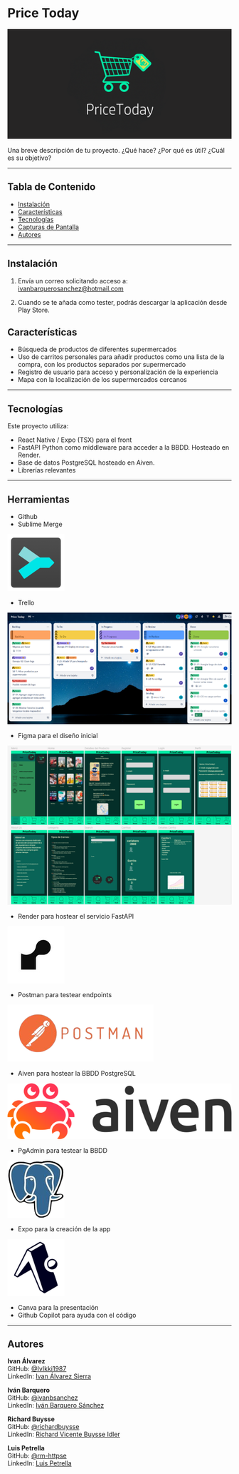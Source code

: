 # Price Today

![Splash-LG](./Capturas/Splash-LG.png)

Una breve descripción de tu proyecto. ¿Qué hace? ¿Por qué es útil? ¿Cuál es su objetivo?

---

## Tabla de Contenido

- [Instalación](#instalación)
- [Características](#características)
- [Tecnologías](#tecnologías)
- [Capturas de Pantalla](#capturas-de-pantalla)
- [Autores](#autores)

---

## Instalación

1. Envía un correo solicitando acceso a:
ivanbarquerosanchez@hotmail.com

2. Cuando se te añada como tester, podrás descargar la aplicación desde Play Store.

## Características

- Búsqueda de productos de diferentes supermercados
- Uso de carritos personales para añadir productos como una lista de la compra, con los productos separados por supermercado
- Registro de usuario para acceso y personalización de la experiencia
- Mapa con la localización de los supermercados cercanos

---

## Tecnologías

Este proyecto utiliza:

- React Native / Expo (TSX) para el front
- FastAPI Python como middleware para acceder a la BBDD. Hosteado en Render.
- Base de datos PostgreSQL hosteado en Aiven.
- Librerías relevantes

---

## Herramientas

- Github
- Sublime Merge

![Sublime Merge](./Capturas/SublimeMerge.png)

- Trello  

![Trello](./Capturas/Trello.png)

- Figma para el diseño inicial  

![Figma](./Capturas/Figma.png)

- Render para hostear el servicio FastAPI

![Render](./Capturas/Render.jpg)

- Postman para testear endpoints  

![Postman](./Capturas/Postman.png)

- Aiven para hostear la BBDD PostgreSQL

![Aiven](./Capturas/Aiven.png)

- PgAdmin para testear la BBDD  

![PgAdmin](./Capturas/PgAdmin.png)

- Expo para la creación de la app  

![Expo](./Capturas/Expos.png)

- Canva para la presentación  
- Github Copilot para ayuda con el código  

---

## Autores

**Ivan Álvarez**  
GitHub: [@IvIkki1987](https://github.com/IvIkki1987)  
LinkedIn: [Ivan Álvarez Sierra](https://www.linkedin.com/in/ivan-alvarez-sierra-8126a722b)

**Iván Barquero**  
GitHub: [@ivanbsanchez](https://github.com/ivanbsanchez)  
LinkedIn: [Iván Barquero Sánchez](https://www.linkedin.com/in/ivanbarquero/)

**Richard Buysse**  
GitHub: [@richardbuysse](https://github.com/richardbuysse)  
LinkedIn: [Richard Vicente Buysse Idler](https://www.linkedin.com/in/ivanbarquero/)

**Luis Petrella**  
GitHub: [@rm-httpse](https://github.com/rm-httpse)  
LinkedIn: [Luis Petrella](https://www.linkedin.com/in/luis-petrella-4788521a1/)
